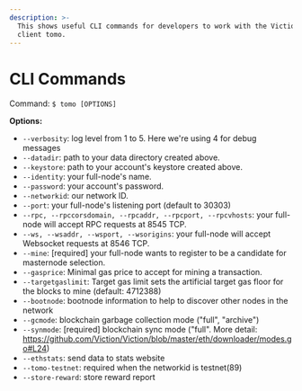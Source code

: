 ```yaml
---
description: >-
  This shows useful CLI commands for developers to work with the Viction
  client tomo.
---
```


# CLI Commands

Command: `$ tomo [OPTIONS]`

**Options:**

* `--verbosity`: log level from 1 to 5. Here we're using 4 for debug messages
* `--datadir`: path to your data directory created above.
* `--keystore`: path to your account's keystore created above.
* `--identity`: your full-node's name.
* `--password`: your account's password.
* `--networkid`: our network ID.
* `--port`: your full-node's listening port (default to 30303)
* `--rpc, --rpccorsdomain, --rpcaddr, --rpcport, --rpcvhosts`: your full-node will accept RPC requests at 8545 TCP.
* `--ws, --wsaddr, --wsport, --wsorigins`: your full-node will accept Websocket requests at 8546 TCP.
* `--mine`: \[required] your full-node wants to register to be a candidate for masternode selection.
* `--gasprice`: Minimal gas price to accept for mining a transaction.
* `--targetgaslimit`: Target gas limit sets the artificial target gas floor for the blocks to mine (default: 4712388)
* `--bootnode`: bootnode information to help to discover other nodes in the network
* `--gcmode`: blockchain garbage collection mode ("full", "archive")
* `--synmode`: \[required] blockchain sync mode ("full". More detail: https://github.com/Viction/Viction/blob/master/eth/downloader/modes.go#L24)
* `--ethstats`: send data to stats website
* `--tomo-testnet`: required when the networkid is testnet(89)
* `--store-reward`: store reward report
